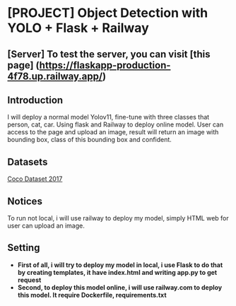 # [PROJECT] Object Detection with YOLO + Flask + Railway

## [Server] To test the server, you can visit [this page] (https://flaskapp-production-4f78.up.railway.app/) 

## Introduction

I will deploy a normal model Yolov11, fine-tune with three classes that person, cat, car. Using flask and Railway to deploy online model. User can access to the page and upload an image, result will return an image with bounding box, class of this bounding box and confident.

## Datasets
[Coco Dataset 2017](https://cocodataset.org/#home)

## Notices
To run not local, i will use railway to deploy my model, simply HTML web for user can upload an image.
## Setting

* **First of all, i will try to deploy my model in local, i use Flask to do that by creating templates, it have index.html and writing app.py to get request**
* **Second, to deploy this model online, i will use railway.com to deploy this model. It require Dockerfile, requirements.txt**